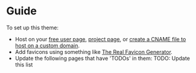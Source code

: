 Guide
============
To set up this theme:

* Host on your [free user page](https://help.github.com/articles/using-a-custom-domain-with-github-pages/), [project page](https://help.github.com/articles/creating-project-pages-manually/), or [create a CNAME file to host on a custom domain](https://help.github.com/articles/using-a-custom-domain-with-github-pages/).
* Add favicons using something like [The Real Favicon Generator](https://realfavicongenerator.net/).
* Update the following pages that have 'TODOs' in them:
TODO: Update this list
